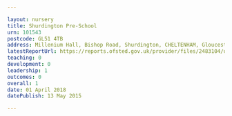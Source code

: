 ```yaml
---

layout: nursery
title: Shurdington Pre-School
urn: 101543
postcode: GL51 4TB
address: Millenium Hall, Bishop Road, Shurdington, CHELTENHAM, Gloucestershire, GL51 4TB
latestReportUrl: https://reports.ofsted.gov.uk/provider/files/2483104/urn/101543.pdf
teaching: 0
development: 0
leadership: 1
outcomes: 0
overall: 1
date: 01 April 2018 
datePublish: 13 May 2015

---
```


